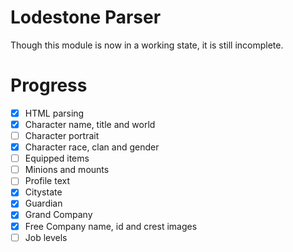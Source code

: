 # Lodestone Parser
Though this module is now in a working state, it is still incomplete.

# Progress
- [x] HTML parsing
- [x] Character name, title and world
- [ ] Character portrait
- [x] Character race, clan and gender
- [ ] Equipped items
- [ ] Minions and mounts
- [ ] Profile text
- [x] Citystate
- [x] Guardian
- [x] Grand Company
- [x] Free Company name, id and crest images
- [ ] Job levels